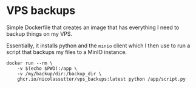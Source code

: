 # VPS backups

Simple Dockerfile that creates an image that has everything I need to backup things on my VPS.

Essentially, it installs python and the `minio` client which I then use to run a script that backups my files to a MinIO instance.

```
docker run --rm \
    -v $(echo $PWD):/app \
    -v /my/backup/dir:/backup_dir \
    ghcr.io/nicolassutter/vps_backups:latest python /app/script.py
```

